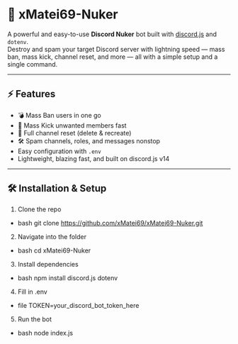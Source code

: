 # 🚀 xMatei69-Nuker

A powerful and easy-to-use **Discord Nuker** bot built with [discord.js](https://discord.js.org/) and `dotenv`.  
Destroy and spam your target Discord server with lightning speed — mass ban, mass kick, channel reset, and more — all with a simple setup and a single command.

---

## ⚡ Features

- 💣 Mass Ban users in one go  
- 🚪 Mass Kick unwanted members fast  
- 🔄 Full channel reset (delete & recreate)  
- 🛠️ Spam channels, roles, and messages nonstop  
- Easy configuration with `.env`  
- Lightweight, blazing fast, and built on discord.js v14  

---

## 🛠️ Installation & Setup

1. Clone the repo  
- bash
git clone https://github.com/xMatei69/xMatei69-Nuker.git
2. Navigate into the folder
- bash
cd xMatei69-Nuker
3. Install dependencies
- bash
npm install discord.js dotenv
4. Fill in .env
- file
TOKEN=your_discord_bot_token_here
5. Run the bot
- bash
node index.js
